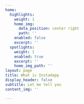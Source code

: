 ```yaml
---
home:
  highlights:
    weight: 1
    home_img:
      data_position: center right
      path: ''
    enabled: false
    excerpt: ''
  spotlights:
    weight: 1
    enabled: true
    excerpt: ''
    home_img_path: ''
layout: page
title: What is Instadapp
display_header: false
subtitle: Let me tell you
content_img: ''

---
```

